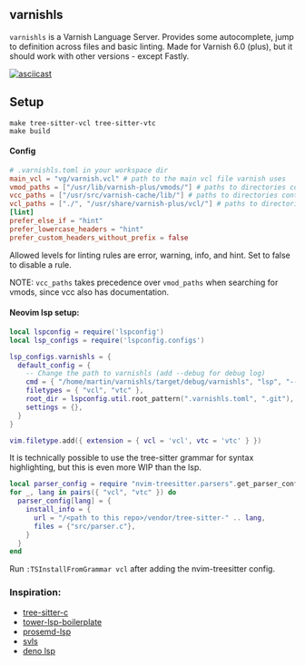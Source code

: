 ## varnishls

`varnishls` is a Varnish Language Server. Provides some autocomplete, jump to definition across files and basic linting. Made for Varnish 6.0 (plus), but it should work with other versions - except Fastly.

[![asciicast](https://asciinema.org/a/575554.svg)](https://asciinema.org/a/575554)

## Setup

```
make tree-sitter-vcl tree-sitter-vtc
make build
```

#### Config

```toml
# .varnishls.toml in your workspace dir
main_vcl = "vg/varnish.vcl" # path to the main vcl file varnish uses
vmod_paths = ["/usr/lib/varnish-plus/vmods/"] # paths to directories containing your vmods (.so binaries)
vcc_paths = ["/usr/src/varnish-cache/lib/"] # paths to directories containing vcc files (vmod definition files)
vcl_paths = ["./", "/usr/share/varnish-plus/vcl/"] # paths to directories containing vcl (default ./)
[lint]
prefer_else_if = "hint"
prefer_lowercase_headers = "hint"
prefer_custom_headers_without_prefix = false
```

Allowed levels for linting rules are error, warning, info, and hint. Set to false to disable a rule.

NOTE: `vcc_paths` takes precedence over `vmod_paths` when searching for vmods, since vcc also has documentation.

#### Neovim lsp setup:

```lua
local lspconfig = require('lspconfig')
local lsp_configs = require('lspconfig.configs')

lsp_configs.varnishls = {
  default_config = {
    -- Change the path to varnishls (add --debug for debug log)
    cmd = { "/home/martin/varnishls/target/debug/varnishls", "lsp", "--stdio" },
    filetypes = { "vcl", "vtc" },
    root_dir = lspconfig.util.root_pattern(".varnishls.toml", ".git"),
    settings = {},
  }
}

vim.filetype.add({ extension = { vcl = 'vcl', vtc = 'vtc' } })
```

It is technically possible to use the tree-sitter grammar for syntax highlighting, but this is even more WIP than the lsp.

```lua
local parser_config = require "nvim-treesitter.parsers".get_parser_configs()
for _, lang in pairs({ "vcl", "vtc" }) do
  parser_config[lang] = {
    install_info = {
      url = "/<path to this repo>/vendor/tree-sitter-" .. lang,
      files = {"src/parser.c"},
    }
  }
end
```

Run `:TSInstallFromGrammar vcl` after adding the nvim-treesitter config.

### Inspiration:

- [tree-sitter-c](https://github.com/tree-sitter/tree-sitter-c/blob/master/grammar.js)
- [tower-lsp-boilerplate](https://github.com/IWANABETHATGUY/tower-lsp-boilerplate)
- [prosemd-lsp](https://github.com/kitten/prosemd-lsp)
- [svls](https://github.com/dalance/svls)
- [deno lsp](https://github.com/denoland/deno/tree/main/cli/lsp)
